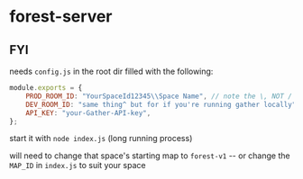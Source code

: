 # forest-server

## FYI

needs `config.js` in the root dir filled with the following:

```js
module.exports = {
	PROD_ROOM_ID: "YourSpaceId12345\\Space Name", // note the \, NOT / as is in the URL
	DEV_ROOM_ID: "same thing^ but for if you're running gather locally",
	API_KEY: "your-Gather-API-key",
};
```

start it with `node index.js` (long running process)

will need to change that space's starting map to `forest-v1` -- or change the `MAP_ID` in `index.js` to suit your space
